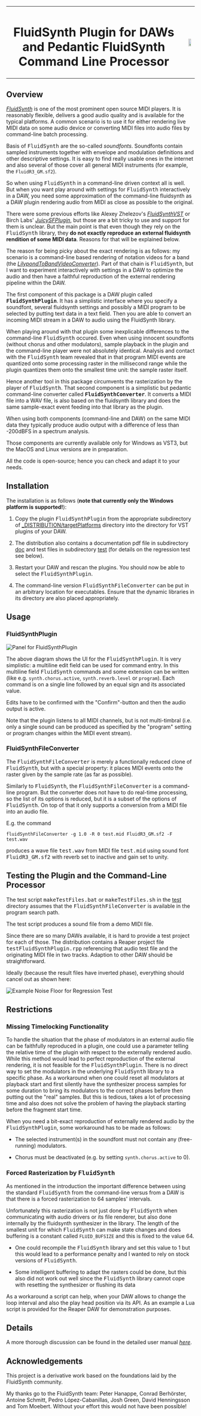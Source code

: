 <TABLE CELLSPACING="0" CELLPADDING="0">
  <TR>
    <TH>
      <H1>FluidSynth Plugin for DAWs and Pedantic FluidSynth Command
          Line Processor</H1>
    <TH>
      <IMG SRC="./doc/latex/figures/title.svg" STYLE="float:right"
           WIDTH="55%" HEIGHT="55%">
    </TH>
  </TR>
</TABLE>

## Overview

_[FluidSynth][]_ is one of the most prominent open source MIDI
players.  It is reasonably flexible, delivers a good audio quality and
is available for the typical platforms.  A common scenario is to use
it for either rendering live MIDI data on some audio device or
converting MIDI files into audio files by command-line batch
processing.

Basis of <TT>FluidSynth</TT> are the so-called *soundfonts*.  Soundfonts
contain sampled instruments together with envelope and modulation
definitions and other descriptive settings.  It is easy to find really
usable ones in the internet and also several of those cover all
general MIDI instruments (for example, the `FluidR3_GM.sf2`).

So when using <TT>FluidSynth</TT> in a command-line driven context all
is well.  But when you want play around with settings for
<TT>FluidSynth</TT> interactively in a DAW, you need some
approximation of the command-line fluidsynth as a DAW plugin rendering
audio from MIDI as close as possible to the original.

There were some previous efforts like Alexey Zhelezov's
_[FluidSynthVST][]_ or Birch Labs' _[JuicySFPlugin][]_, but those are
a bit tricky to use and support for them is unclear.  But the main
point is that even though they rely on the <TT>FluidSynth</TT>
library, they **do not exactly reproduce an external fluidsynth
rendition of some MIDI data**.  Reasons for that will be explained
below.

The reason for being picky about the exact rendering is as follows: my
scenario is a command-line based rendering of notation videos for a
band (the _[LilypondToBandVideoConverter][LTBVC]_).  Part of that
chain is <TT>FluidSynth</TT>, but I want to experiment interactively
with settings in a DAW to optimize the audio and then have a faithful
reproduction of the external rendering pipeline within the DAW.

The first component of this package is a DAW plugin called
<B><TT>FluidSynthPlugin</TT></B>.  It has a simplistic interface where
you specify a soundfont, several fluidsynth settings and possibly a
MIDI program to be selected by putting text data in a text field.
Then you are able to convert an incoming MIDI stream in a DAW to audio
using the FluidSynth library.

When playing around with that plugin some inexplicable differences to
the command-line <TT>FluidSynth</TT> occured.  Even when using
innocent soundfonts (without chorus and other modulators), sample
playback in the plugin and the command-line player were not absolutely
identical.  Analysis and contact with the <TT>FluidSynth</TT> team
revealed that in that program MIDI events are quantized onto some
processing raster in the millisecond range while the plugin quantizes
them onto the smallest time unit: the sample raster itself.

Hence another tool in this package circumvents the rasterization by
the player of <TT>FluidSynth</TT>.  That second component is a
simplistic but pedantic command-line converter called
<B><TT>FluidSynthConverter</TT></B>.  It converts a MIDI file into a
WAV file, is also based on the fluidsynth library and does the same
sample-exact event feeding into that library as the plugin.

When using both components (command-line and DAW) on the same MIDI
data they typically produce audio output with a difference of less
than -200dBFS in a spectrum analysis.

Those components are currently available only for Windows as VST3, but
the MacOS and Linux versions are in preparation.

All the code is open-source; hence you can check and adapt it to your
needs.

## Installation

The installation is as follows (**note that currently only the Windows
platform is supported!**):

   1. Copy the plugin <TT>FluidSynthPlugin</TT> from the appropriate
      subdirectory of
      [_DISTRIBUTION/targetPlatforms](./_DISTRIBUTION/targetPlatforms)
      directory into the directory for VST plugins of your DAW.

   2. The distribution also contains a documentation pdf file in
      subdirectory [doc](./_DISTRIBUTION/doc) and test files in
      subdirectory [test](./_DISTRIBUTION/test) (for details on
      the regression test see below).

   3. Restart your DAW and rescan the plugins.  You should now be
      able to select the <TT>FluidSynthPlugin</TT>.

   4. The command-line version <TT>FluidSynthFileConverter</TT> can be
      put in an arbitrary location for executables. Ensure that the
      dynamic libraries in its directory are also placed
      appropriately.

## Usage

### FluidSynthPlugin

![Panel for FluidSynthPlugin](./doc/latex/figures/FluidSynthPlugin.png)

The above diagram shows the UI for the <TT>FluidSynthPlugin</TT>. It
is very simplistic: a multiline edit field can be used for command
entry. In this multiline field <TT>FluidSynth</TT> commands and some
extension can be written (like e.g. `synth.chorus.active`,
`synth.reverb.level` or `program`). Each command is on a single line
followed by an equal sign and its associated value.

Edits have to be confirmed with the "Confirm"-button and then the
audio output is active.

Note that the plugin listens to all MIDI channels, but is not
multi-timbral (i.e. only a single sound can be produced as specified
by the "program" setting or program changes within the MIDI event
stream).

### FluidSynthFileConverter

The <TT>FluidSynthFileConverter</TT> is merely a functionally reduced
clone of <TT>FluidSynth</TT>, but with a special property: it places
MIDI events onto the raster given by the sample rate (as far as
possible).

Similarly to <TT>FluidSynth</TT>, the <TT>FluidSynthFileConverter</TT>
is a command-line program.  But the converter does not have to do
real-time processing, so the list of its options is reduced, but it is
a subset of the options of <TT>FluidSynth</TT>.  On top of that it
only supports a conversion from a MIDI file into an audio file.

E.g. the command
```
fluidSynthFileConverter -g 1.0 -R 0 test.mid FluidR3_GM.sf2 -F test.wav
```
produces a wave file <TT>test.wav</TT> from MIDI file
<TT>test.mid</TT> using sound font <TT>FluidR3_GM.sf2</TT> with reverb
set to inactive and gain set to unity.

## Testing the Plugin and the Command-Line Processor

The test script <TT>makeTestFiles.bat</TT> or
<TT>makeTestFiles.sh</TT> in the [test](./DISTRIBUTION/test) directory
assumes that the <TT>FluidSynthFileConverter</TT> is available in the
program search path.

The test script produces a sound file from a demo MIDI file.

Since there are so many DAWs available, it is hard to provide a test
project for each of those.  The distribution contains a Reaper project
file <TT>testFluidSynthPlugin.rpp</TT> referencing that audio test
file and the originating MIDI file in two tracks.  Adaption to other
DAW should be straightforward.

Ideally (because the result files have inverted phase), everything
should cancel out as shown here:

![Example Noise Floor for Regression
 Test](./doc/latex/figures/noiseFloor.png)

## Restrictions

### Missing Timelocking Functionality

To handle the situation that the phase of modulators in an external
audio file can be faithfully reproduced in a plugin, one could use a
parameter telling the relative time of the plugin with respect to the
externally rendered audio.  While this method would lead to perfect
reproduction of the external rendering, it is not feasible for the
<TT>FluidSynthPlugin</TT>.  There is no direct way to set the
modulators in the underlying <TT>FluidSynth</TT> library to a specific
phase.  As a workaround when one could reset all modulators at
playback start and first silently have the synthesizer process samples
for some duration to bring its modulators to the correct phases before
then putting out the "real" samples. But this is tedious, takes a lot
of processing time and also does not solve the problem of having the
playback starting before the fragment start time.

When you need a bit-exact reproduction of externally rendered audio by
the <TT>FluidSynthPlugin</TT>, some workaround has to be made as
follows:

  - The selected instrument(s) in the soundfont must not contain
    any (free-running) modulators.

  - Chorus must be deactivated (e.g. by setting
    `synth.chorus.active` to 0).

### Forced Rasterization by <TT>FluidSynth</TT>

As mentioned in the introduction the important difference between
using the standard <TT>FluidSynth</TT> from the command-line versus
from a DAW is that there is a forced rasterization to 64 samples'
intervals.

Unfortunately this rasterization is not just done by
<TT>FluidSynth</TT> when communicating with audio drivers or its file
renderer, but also done internally by the fluidsynth synthesizer in
the library.  The length of the smallest unit for which
<TT>FluidSynth</TT> can make state changes and does buffering is a
constant called `FLUID_BUFSIZE` and this is fixed to the value 64.

 - One could recompile the <TT>FluidSynth</TT> library and set this
   value to 1 but this would lead to a performance penalty and I
   wanted to rely on stock versions of <TT>FluidSynth</TT>.

 - Some intelligent buffering to adapt the rasters could be done, but
   this also did not work out well since the <TT>FluidSynth</TT>
   library cannot cope with resetting the synthesizer or flushing its
   data

As a workaround a script can help, when your DAW allows to change the
loop interval and also the play head position via its API.  As an
example a Lua script is provided for the Reaper DAW for demonstration
purposes.

## Details

A more thorough discussion can be found in the detailed user manual
*[here](./_DISTRIBUTION/doc/FluidSynthPlugin-documentation.pdf)*.

## Acknowledgements

This project is a derivative work based on the foundations laid by the
FluidSynth community.

My thanks go to the FluidSynth team: Peter Hanappe, Conrad Berhörster,
Antoine Schmitt, Pedro López-Cabanillas, Josh Green, David Henningsson
and Tom Moebert.  Without your effort this would not have been
possible!

[FluidSynth]: https://www.fluidsynth.org
[FluidSynthVST]: https://github.com/AZSlow3/FluidSynthVST
[JUCE]: http://www.juce.com/
[JuicySFPlugin]: https://github.com/Birch-san/juicysfplugin
[LTBVC]: https://github.com/prof-spock/LilypondToBandVideoConverter
